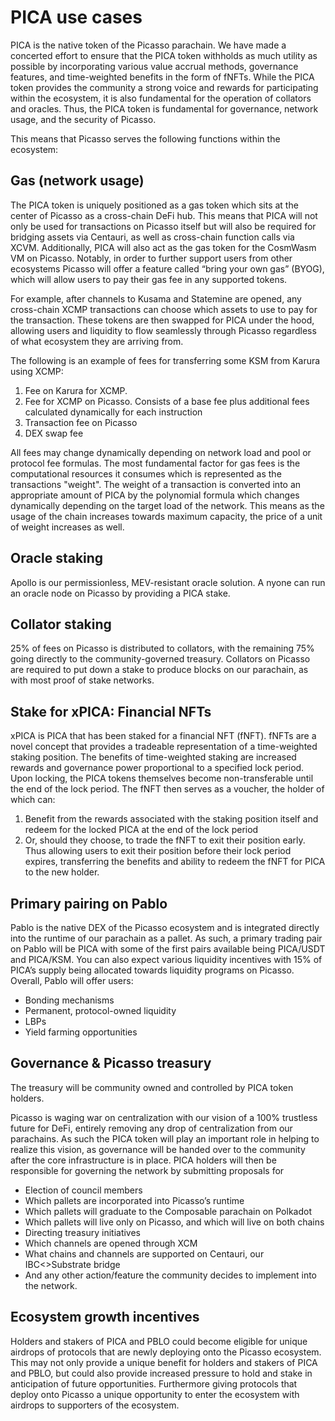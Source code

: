 # PICA use cases

PICA is the native token of the Picasso parachain. 
We have made a concerted effort to ensure that the PICA token withholds as much utility as possible by incorporating 
various value accrual methods, governance features, and time-weighted benefits in the form of fNFTs. 
While the PICA token provides the community a strong voice and rewards for participating within the ecosystem, 
it is also fundamental for the operation of collators and oracles. Thus, the PICA token is fundamental for 
governance, network usage, and the security of Picasso.

This means that Picasso serves the following functions within the ecosystem:

## Gas (network usage)

The PICA token is uniquely positioned as a gas token which sits at the center of Picasso as a cross-chain DeFi hub. 
This means that PICA will not only be used for transactions on Picasso itself but will also be required for bridging
assets via Centauri, as well as cross-chain function calls via XCVM. 
Additionally, PICA will also act as the gas token for the CosmWasm VM on Picasso. 
Notably, in order to further support users from other ecosystems Picasso will offer a feature called “bring your own gas” (BYOG),
which will allow users to pay their gas fee in any supported tokens.

For example, after channels to Kusama and Statemine are opened, 
any cross-chain XCMP transactions can choose which assets to use to pay for the transaction. 
These tokens are then swapped for PICA under the hood, 
allowing users and liquidity to flow seamlessly through Picasso regardless of what ecosystem they are arriving from.

The following is an example of fees for transferring some KSM from Karura using XCMP:

1. Fee on Karura for XCMP.
2. Fee for XCMP on Picasso. Consists of a base fee plus additional fees calculated dynamically for each instruction
3. Transaction fee on Picasso
4. DEX swap fee

All fees may change dynamically depending on network load and pool or protocol fee formulas.
The most fundamental factor for gas fees is the computational resources it consumes
which is represented as the transactions "weight".
The weight of a transaction is converted into an appropriate amount of PICA by the polynomial formula
which changes dynamically depending on the target load of the network.
This means as the usage of the chain increases towards maximum capacity, the price of a unit of weight increases as well.

## Oracle staking
Apollo is our permissionless, MEV-resistant oracle solution. A
nyone can run an oracle node on Picasso by providing a PICA stake.

## Collator staking
25% of fees on Picasso is distributed to collators, with the remaining 75% going directly to the community-governed treasury.
Collators on Picasso are required to put down a stake to produce blocks on our parachain, as with most proof of stake networks.

## Stake for xPICA: Financial NFTs

xPICA is PICA that has been staked for a financial NFT (fNFT). 
fNFTs are a novel concept that provides a tradeable representation of a time-weighted staking position. 
The benefits of time-weighted staking are increased rewards and governance power proportional to a specified lock period. 
Upon locking, the PICA tokens themselves become non-transferable until the end of the lock period. 
The fNFT then serves as a voucher, the holder of which can:

1. Benefit from the rewards associated with the staking position itself and redeem for the locked PICA at the end of the lock period
2. Or, should they choose, to trade the fNFT to exit their position early. 
   Thus allowing users to exit their position before their lock period expires, 
   transferring the benefits and ability to redeem the fNFT for PICA to the new holder.

## Primary pairing on Pablo

Pablo is the native DEX of the Picasso ecosystem and is integrated directly into the runtime of our parachain as a pallet.
As such, a primary trading pair on Pablo will be PICA with some of the first pairs available being PICA/USDT and PICA/KSM. 
You can also expect various liquidity incentives with 15% of PICA’s supply being allocated towards liquidity programs on Picasso. 
Overall, Pablo will offer users:

- Bonding mechanisms
- Permanent, protocol-owned liquidity
- LBPs
- Yield farming opportunities

## Governance & Picasso treasury

The treasury will be community owned and controlled by PICA token holders.

Picasso is waging war on centralization with our vision of a 100% trustless future for DeFi, 
entirely removing any drop of centralization from our parachains. 
As such the PICA token will play an important role in helping to realize this vision, 
as governance will be handed over to the community after the core infrastructure is in place. 
PICA holders will then be responsible for governing the network by submitting proposals for

- Election of council members
- Which pallets are incorporated into Picasso’s runtime
- Which pallets will graduate to the Composable parachain on Polkadot
- Which pallets will live only on Picasso, and which will live on both chains
- Directing treasury initiatives
- Which channels are opened through XCM
- What chains and channels are supported on Centauri, our IBC<\>Substrate bridge <!--avoids MDX false positive-->
- And any other action/feature the community decides to implement into the network.


## Ecosystem growth incentives
Holders and stakers of PICA and PBLO could become eligible for unique airdrops of protocols that are newly deploying 
onto the Picasso ecosystem. This may not only provide a unique benefit for holders and stakers of PICA and PBLO, 
but could also provide increased pressure to hold and stake in anticipation of future opportunities. 
Furthermore giving protocols that deploy onto Picasso a unique opportunity to enter the ecosystem with airdrops 
to supporters of the ecosystem.  
